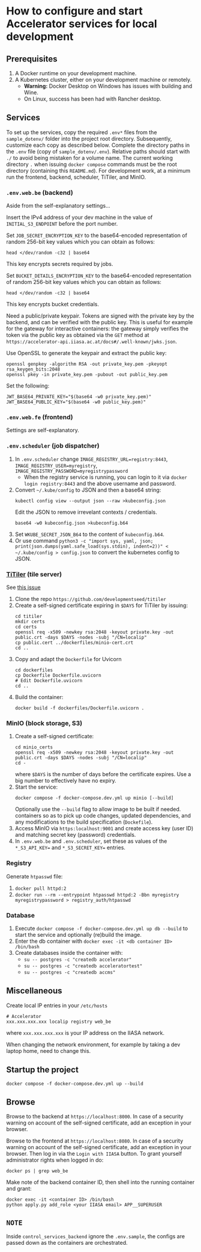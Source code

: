 # How to configure and start Accelerator services for local development

## Prerequisites

1. A Docker runtime on your development machine.
2. A Kubernetes cluster, either on your development machine or remotely.
   * **Warning:** Docker Desktop on Windows has issues with building and Wine.
   * On Linux, success has been had with Rancher desktop.

## Services

To set up the services, copy the required `.env*` files from the `sample_dotenv/` folder into the project root directory. Subsequently, customize each copy as described below. Complete the directory paths in the `.env` file (copy of `sample_dotenv/.env`). Relative paths should start with `./` to avoid being mistaken for a volume name. The current working directory `.` when issuing `docker compose` commands must be the root directory (containing this `README.md`). For development work, at a minimum run the frontend, backend, scheduler, TiTiler, and MinIO.

### `.env.web.be` (backend)

Aside from the self-explanatory settings...

Insert the IPv4 address of your dev machine in the value of `INITIAL_S3_ENDPOINT` before the port number.

Set `JOB_SECRET_ENCRYPTION_KEY` to the base64-encoded representation of random 256-bit key values which you can obtain as follows:
```
head </dev/random -c32 | base64
```
This key encrypts secrets required by jobs.

Set `BUCKET_DETAILS_ENCRYPTION_KEY` to the base64-encoded representation of random 256-bit key values which you can obtain as follows:
```
head </dev/random -c32 | base64
```
This key encrypts bucket credentials.

Need a public/private keypair. Tokens are signed with the private key by the backend, and can be verified with the public key. This is useful for example for the gateway for interactive containers: the gateway simply verifies the token via the public key as obtained via the `GET` method at `https://accelerator-api.iiasa.ac.at/docs#/.well-known/jwks.json`.

Use OpenSSL to generate the keypair and extract the public key:
```
openssl genpkey -algorithm RSA -out private_key.pem -pkeyopt rsa_keygen_bits:2048
openssl pkey -in private_key.pem -pubout -out public_key.pem
```

Set the following:
```
JWT_BASE64_PRIVATE_KEY="$(base64 -w0 private_key.pem)"
JWT_BASE64_PUBLIC_KEY="$(base64 -w0 public_key.pem)"
```
### `.env.web.fe` (frontend)

Settings are self-explanatory.

### `.env.scheduler` (job dispatcher)

1. In `.env.scheduler` change `IMAGE_REGISTRY_URL=registry:8443`, `IMAGE_REGISTRY_USER=myregistry`, `IMAGE_REGISTRY_PASSWORD=myregistrypassword`
   - When the registry service is running, you can login to it via `docker login registry:8443` and the above username and password.
2. Convert `~/.kube/config` to JSON and then a base64 string:
   ```
   kubectl config view --output json --raw >kubeconfig.json
   ```
   Edit the JSON to remove irrevelant contexts / credentials.
   ```
   base64 -w0 kubeconfig.json >kubeconfig.b64
   ```
3. Set  `WKUBE_SECRET_JSON_B64` to the content of `kubeconfig.b64`.
4. Or use command `python3 -c "import sys, yaml, json; print(json.dumps(yaml.safe_load(sys.stdin), indent=2))" < ~/.kube/config > config.json` to convert the kubernetes config to JSON.

### [TiTiler](https://developmentseed.org/titiler/) (tile server)

See [this issue](https://github.com/iiasa/accelerator_service/issues/58)

1. Clone the repo `https://github.com/developmentseed/titiler`
2. Create a self-signed certificate expiring in `$DAYS` for TiTiler by issuing:
   ```
   cd titiler
   mkdir certs
   cd certs
   openssl req -x509 -newkey rsa:2048 -keyout private.key -out public.crt -days $DAYS -nodes -subj "/CN=localip"
   cp public.cert ../dockerfiles/minio-cert.crt
   cd ..
   ```
3. Copy and adapt the `Dockerfile` for Uvicorn
   ```
   cd dockerfiles
   cp Dockerfile Dockerfile.uvicorn
   # Edit Dockerfile.uvicorn
   cd ..
   ```
4. Build the container:
   ```
   docker build -f dockerfiles/Dockerfile.uvicorn .
   ```

### MinIO (block storage, S3)

1. Create a self-signed certificate:
   ```
   cd minio_certs
   openssl req -x509 -newkey rsa:2048 -keyout private.key -out public.crt -days $DAYS -nodes -subj "/CN=localip"
   cd -
   ```
   where `$DAYS` is the number of days before the certificate expires. Use a big number to effectively have no expiry.
2. Start the service:
   ```
   docker compose -f docker-compose.dev.yml up minio [--build]
   ```
   Optionally use the `--build` flag to allow image to be built if needed.
   containers so as to pick up code changes, updated dependencies, and any
   modifications to the build specification (`Dockefile`).
3. Access MinIO via `https:localhost:9001` and create access key (user ID)
   and matching secret key (password) credentials.
4. In `.env.web.be` and `.env.scheduler`, set these as values of the `*_S3_API_KEY=`
   and `*_S3_SECRET_KEY=` entries.

### Registry

Generate `htpasswd` file:
1. `docker pull httpd:2`
2. `docker run --rm --entrypoint htpasswd httpd:2 -Bbn myregistry myregistrypassword > registry_auth/htpasswd`

### Database

1. Execute `docker compose -f docker-compose.dev.yml up db --build` to start the service and optionally (re)build the image.
2. Enter the db container with `docker exec -it <db container ID> /bin/bash`
3. Create databases inside the container with:
   - `su -- postgres -c "createdb accelerator"`
   - `su -- postgres -c "createdb acceleratortest"`
   - `su -- postgres -c "createdb accms"`

## Miscellaneous

Create local IP entries in your `/etc/hosts`
```
# Accelerator
xxx.xxx.xxx.xxx localip registry web_be
```
where `xxx.xxx.xxx.xxx` is your IP address on the IIASA network.

When changing the network environment, for example by taking a dev laptop home, need to change this.

## Startup the project

`docker compose -f docker-compose.dev.yml up --build`

## Browse

Browse to the backend at `https://localhost:8000`. In case of a security warning on account of the self-signed certificate, add an exception in your browser.

Browse to the frontend at `https://localhost:8080`. In case of a security warning on account of the self-signed certificate, add an exception in your browser. Then log in via the `Login with IIASA` button. To grant yourself administrator rights when logged in do:
```
docker ps | grep web_be
```
Make note of the backend container ID, then shell into the running container and grant:
```
docker exec -it <container ID> /bin/bash
python apply.py add_role <your IIASA email> APP__SUPERUSER
```

## `NOTE`

Inside `control_services_backend` ignore the `.env.sample`, the configs are passed down as the containers are orchestrated.

